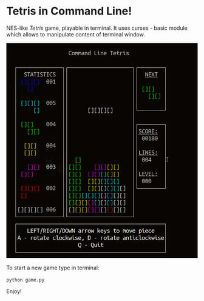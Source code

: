 # Tetris in Command Line!

NES-like _Tetris_ game, playable in terminal. It uses curses - basic module which allows to manipulate content of terminal window.

![](preview.gif)

To start a new game type in terminal:

`python game.py`

Enjoy!